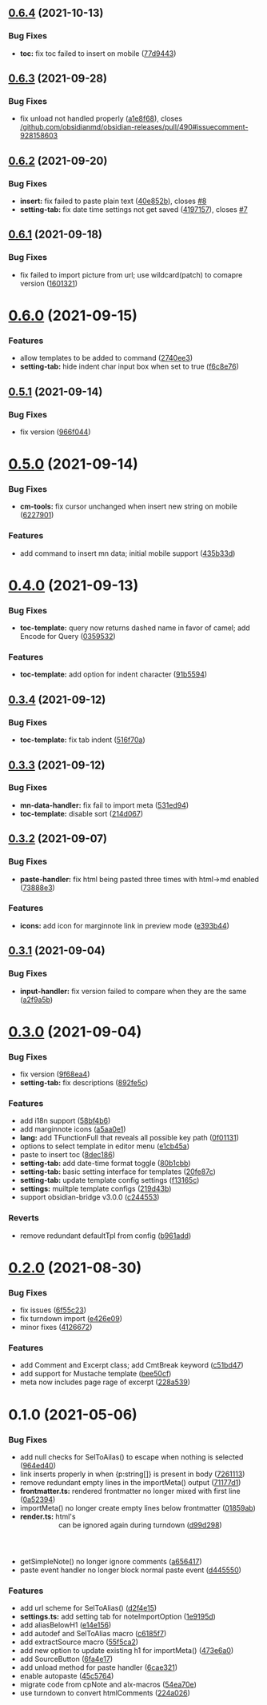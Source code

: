 ## [0.6.4](https://github.com/aidenlx/marginnote-companion/compare/0.6.3...0.6.4) (2021-10-13)


### Bug Fixes

* **toc:** fix toc failed to insert on mobile ([77d9443](https://github.com/aidenlx/marginnote-companion/commit/77d9443843711f45af8d58a1317c5a5078faec40))

## [0.6.3](https://github.com/aidenlx/marginnote-companion/compare/0.6.2...0.6.3) (2021-09-28)


### Bug Fixes

* fix unload not handled properly ([a1e8f68](https://github.com/aidenlx/marginnote-companion/commit/a1e8f688eb55cae90f08eb53fe63554e017798ae)), closes [/github.com/obsidianmd/obsidian-releases/pull/490#issuecomment-928158603](https://github.com//github.com/obsidianmd/obsidian-releases/pull/490/issues/issuecomment-928158603)

## [0.6.2](https://github.com/aidenlx/marginnote-companion/compare/0.6.1...0.6.2) (2021-09-20)


### Bug Fixes

* **insert:** fix failed to paste plain text ([40e852b](https://github.com/aidenlx/marginnote-companion/commit/40e852b830e630c05ad4f0fc5acb8d04ef9509d8)), closes [#8](https://github.com/aidenlx/marginnote-companion/issues/8)
* **setting-tab:** fix date time settings not get saved ([4197157](https://github.com/aidenlx/marginnote-companion/commit/4197157eae8b7806f6e53492e4ba189f9dfb2aa8)), closes [#7](https://github.com/aidenlx/marginnote-companion/issues/7)

## [0.6.1](https://github.com/aidenlx/marginnote-companion/compare/0.6.0...0.6.1) (2021-09-18)


### Bug Fixes

* fix failed to import picture from url; use wildcard(patch) to comapre version ([1601321](https://github.com/aidenlx/marginnote-companion/commit/1601321d345f5e01247b7df892b67bd88e0e6223))

# [0.6.0](https://github.com/aidenlx/marginnote-companion/compare/0.5.1...0.6.0) (2021-09-15)


### Features

* allow templates to be added to command ([2740ee3](https://github.com/aidenlx/marginnote-companion/commit/2740ee337a8d97d1300f9483281fb2166eb682d7))
* **setting-tab:** hide indent char input box when set to true ([f6c8e76](https://github.com/aidenlx/marginnote-companion/commit/f6c8e76475ecb6605bad6b6426580977c5776684))

## [0.5.1](https://github.com/aidenlx/marginnote-companion/compare/0.5.0...0.5.1) (2021-09-14)


### Bug Fixes

* fix version ([966f044](https://github.com/aidenlx/marginnote-companion/commit/966f044f86602fdff8dad83c693e09e88c6936b3))

# [0.5.0](https://github.com/aidenlx/marginnote-companion/compare/0.4.0...0.5.0) (2021-09-14)


### Bug Fixes

* **cm-tools:** fix cursor unchanged when insert new string on mobile ([6227901](https://github.com/aidenlx/marginnote-companion/commit/6227901ae5c847264ae94a62009d275cfeabf891))


### Features

* add command to insert mn data; initial mobile support ([435b33d](https://github.com/aidenlx/marginnote-companion/commit/435b33d5ea25659a42ca2d818111a88b2b6599ff))

# [0.4.0](https://github.com/aidenlx/marginnote-companion/compare/0.3.4...0.4.0) (2021-09-13)


### Bug Fixes

* **toc-template:** query now returns dashed name in favor of camel; add Encode for Query ([0359532](https://github.com/aidenlx/marginnote-companion/commit/035953241d5723452d127140fc59d009b7194272))


### Features

* **toc-template:** add option for indent character ([91b5594](https://github.com/aidenlx/marginnote-companion/commit/91b55944e508d0285d93f43b154f55f74bad46c6))

## [0.3.4](https://github.com/aidenlx/marginnote-companion/compare/0.3.3...0.3.4) (2021-09-12)


### Bug Fixes

* **toc-template:** fix tab indent ([516f70a](https://github.com/aidenlx/marginnote-companion/commit/516f70a0287ac017672a240669e0106274331393))

## [0.3.3](https://github.com/aidenlx/marginnote-companion/compare/0.3.2...0.3.3) (2021-09-12)


### Bug Fixes

* **mn-data-handler:** fix fail to import meta ([531ed94](https://github.com/aidenlx/marginnote-companion/commit/531ed942b964f10bd74b9208963fab74afbe0b99))
* **toc-template:** disable sort ([214d067](https://github.com/aidenlx/marginnote-companion/commit/214d06763cb53e57c30331e9006845d4bcd9badb))

## [0.3.2](https://github.com/aidenlx/marginnote-companion/compare/0.3.1...0.3.2) (2021-09-07)


### Bug Fixes

* **paste-handler:** fix html being pasted three times with html->md enabled ([73888e3](https://github.com/aidenlx/marginnote-companion/commit/73888e36f89f60142bcc14a4d2d1b17dfbaf66de))


### Features

* **icons:** add icon for marginnote link in preview mode ([e393b44](https://github.com/aidenlx/marginnote-companion/commit/e393b441362e4da2cbcbeb52772993595422e64e))

## [0.3.1](https://github.com/aidenlx/marginnote-companion/compare/0.3.0...0.3.1) (2021-09-04)


### Bug Fixes

* **input-handler:** fix version failed to compare when they are the same ([a2f9a5b](https://github.com/aidenlx/marginnote-companion/commit/a2f9a5b64524d525f2a21c2dc2467ee86d8934ed))

# [0.3.0](https://github.com/aidenlx/marginnote-companion/compare/0.2.0...0.3.0) (2021-09-04)


### Bug Fixes

* fix version ([9f68ea4](https://github.com/aidenlx/marginnote-companion/commit/9f68ea434d4cb5d5454fc10b3fd64beed6dff699))
* **setting-tab:** fix descriptions ([892fe5c](https://github.com/aidenlx/marginnote-companion/commit/892fe5c4211fe106baf5a3b8b5f0a1ba90dfa388))


### Features

* add i18n support ([58bf4b6](https://github.com/aidenlx/marginnote-companion/commit/58bf4b69f37d87fc441e88d11a6ad07a8089666a))
* add marginnote icons ([a5aa0e1](https://github.com/aidenlx/marginnote-companion/commit/a5aa0e195d355f98e95ab8a252eb27760ea6103c))
* **lang:** add TFunctionFull that reveals all possible key path ([0f01131](https://github.com/aidenlx/marginnote-companion/commit/0f011314eaec8eb03696472de6e597e1eeea0dea))
* options to select template in editor menu ([e1cb45a](https://github.com/aidenlx/marginnote-companion/commit/e1cb45a1d74f8031b0461b9c4be0c4b9b3364a97))
* paste to insert toc ([8dec186](https://github.com/aidenlx/marginnote-companion/commit/8dec186d1191ab3b4628a02cd1a7df06408e0c3a))
* **setting-tab:** add date-time format toggle ([80b1cbb](https://github.com/aidenlx/marginnote-companion/commit/80b1cbb495988728e5907f97b9a4e813dd23374e))
* **setting-tab:** basic setting interface for templates ([20fe87c](https://github.com/aidenlx/marginnote-companion/commit/20fe87c7c68913a665c3de64eb8ea871690293e8))
* **setting-tab:** update template config settings ([f13165c](https://github.com/aidenlx/marginnote-companion/commit/f13165cfa1f04153d249effcd3efa60229836181))
* **settings:** muiltple template configs ([219d43b](https://github.com/aidenlx/marginnote-companion/commit/219d43bc82762449745d9aa26340c9d755e60b43))
* support obsidian-bridge v3.0.0 ([c244553](https://github.com/aidenlx/marginnote-companion/commit/c2445533d7ee144e1b6f5c02591a4f0507127955))


### Reverts

* remove redundant defaultTpl from config ([b961add](https://github.com/aidenlx/marginnote-companion/commit/b961add659acc51f1cdf26d9419eec8475613d7f))

# [0.2.0](https://github.com/aidenlx/marginnote-companion/compare/0.1.0...0.2.0) (2021-08-30)


### Bug Fixes

* fix issues ([6f55c23](https://github.com/aidenlx/marginnote-companion/commit/6f55c236bb89fb120d0d4269f5fc70c11ec13047))
* fix turndown import ([e426e09](https://github.com/aidenlx/marginnote-companion/commit/e426e092a3b9b9f4fc2f9d74de5c52b7a2618735))
* minor fixes ([4126672](https://github.com/aidenlx/marginnote-companion/commit/4126672685d609eaa08abd1f8a0b5b7c0e9de6ae))


### Features

* add Comment and Excerpt class; add CmtBreak keyword ([c51bd47](https://github.com/aidenlx/marginnote-companion/commit/c51bd470eb345e2630cf03b6513ebe334bf356af))
* add support for Mustache template ([bee50cf](https://github.com/aidenlx/marginnote-companion/commit/bee50cfcfc0ecf11affe910b0d46a08d9110b9cf))
* meta now includes page rage of excerpt ([228a539](https://github.com/aidenlx/marginnote-companion/commit/228a5394fb425a811676982d332cef491750394f))

# 0.1.0 (2021-05-06)


### Bug Fixes

* add null checks for SelToAilas() to escape when nothing is selected ([964ed40](https://github.com/alx-plugins/marginnote-companion/commit/964ed40d1c40741c38ea2e75af648b81328ff206))
* link inserts properly in when {p:string[]} is present in body ([7261113](https://github.com/alx-plugins/marginnote-companion/commit/7261113c61f45b93d964bcd19daa5be1e43e68c5))
* remove redundant empty lines in the importMeta() output ([71177d1](https://github.com/alx-plugins/marginnote-companion/commit/71177d1b5897b77ce001071835890ace5b46c9d4))
* **frontmatter.ts:** rendered frontmatter no longer mixed with first line ([0a52394](https://github.com/alx-plugins/marginnote-companion/commit/0a52394fe4e275e0fe6fa15f40ff25dc74674a08))
* importMeta() no longer create empty lines below frontmatter ([01859ab](https://github.com/alx-plugins/marginnote-companion/commit/01859ab99a63afabcc2f9a1f6bb63b5805b96b08))
* **render.ts:** html's <header> can be ignored again during turndown ([d99d298](https://github.com/alx-plugins/marginnote-companion/commit/d99d2986828ab8f807df2513cde65400ff21609d))
* getSimpleNote() no longer ignore comments ([a656417](https://github.com/alx-plugins/marginnote-companion/commit/a65641753bf4ace315eeeced703193c4c6b4fadd))
* paste event handler no longer block normal paste event ([d445550](https://github.com/alx-plugins/marginnote-companion/commit/d445550c9b470a4c81a76d0acfedc6c99e85f522))


### Features

* add url scheme for SelToAlias() ([d2f4e15](https://github.com/alx-plugins/marginnote-companion/commit/d2f4e15b0d3cb2c46c66db30c3d37ba1f852d718))
* **settings.ts:** add setting tab for noteImportOption ([1e9195d](https://github.com/alx-plugins/marginnote-companion/commit/1e9195db5cb8ee5d7b589896edc563492db1fdb1))
* add aliasBelowH1 ([e14e156](https://github.com/alx-plugins/marginnote-companion/commit/e14e15627f765abb40c25e97326097a51f82b110))
* add autodef and SelToAlias macro ([c6185f7](https://github.com/alx-plugins/marginnote-companion/commit/c6185f73f7fa3e529671d7bdf6ea64fbfdfeab72))
* add extractSource macro ([55f5ca2](https://github.com/alx-plugins/marginnote-companion/commit/55f5ca20a987115ed673b568a0800cc2544e3908))
* add new option to update existing h1 for importMeta() ([473e6a0](https://github.com/alx-plugins/marginnote-companion/commit/473e6a02a329173872ddb49503d2c6f33e93d371))
* add SourceButton ([6fa4e17](https://github.com/alx-plugins/marginnote-companion/commit/6fa4e17a3aeab1d92b89246032d16ab27f56c549))
* add unload method for paste handler ([6cae321](https://github.com/alx-plugins/marginnote-companion/commit/6cae321dc5753768418a63810f36317574ea2c1a))
* enable autopaste ([45c5764](https://github.com/alx-plugins/marginnote-companion/commit/45c5764a6a3d0230eadfcd2cf6810d3aedab4665))
* migrate code from cpNote and alx-macros ([54ea70e](https://github.com/alx-plugins/marginnote-companion/commit/54ea70e3b19c4cd0e4710328d3270f2742609285))
* use turndown to convert htmlComments ([224a026](https://github.com/alx-plugins/marginnote-companion/commit/224a02658eb46e4f7551171c9be57cea0a094002))

